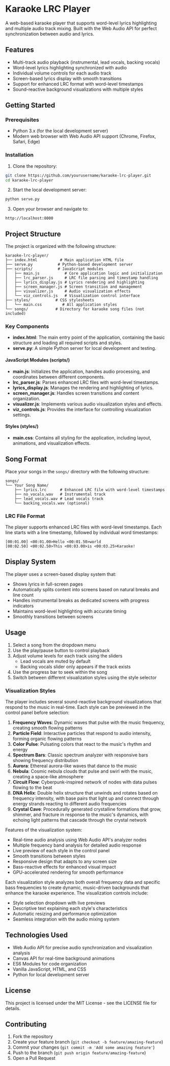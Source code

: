 # Karaoke LRC Player

A web-based karaoke player that supports word-level lyrics highlighting and multiple audio track mixing. Built with the Web Audio API for perfect synchronization between audio and lyrics.

## Features

- Multi-track audio playback (instrumental, lead vocals, backing vocals)
- Word-level lyrics highlighting synchronized with audio
- Individual volume controls for each audio track
- Screen-based lyrics display with smooth transitions
- Support for enhanced LRC format with word-level timestamps
- Sound-reactive background visualizations with multiple styles

## Getting Started

### Prerequisites

- Python 3.x (for the local development server)
- Modern web browser with Web Audio API support (Chrome, Firefox, Safari, Edge)

### Installation

1. Clone the repository:
```bash
git clone https://github.com/yourusername/karaoke-lrc-player.git
cd karaoke-lrc-player
```

2. Start the local development server:
```bash
python serve.py
```

3. Open your browser and navigate to:
```
http://localhost:8000
```

## Project Structure

The project is organized with the following structure:

```
karaoke-lrc-player/
├── index.html          # Main application HTML file
├── serve.py           # Python-based development server
├── scripts/           # JavaScript modules
│   ├── main.js           # Core application logic and initialization
│   ├── lrc_parser.js     # LRC file parsing and timestamp handling
│   ├── lyrics_display.js # Lyrics rendering and highlighting
│   ├── screen_manager.js # Screen transition and management
│   ├── visualizer.js     # Audio visualization effects
│   └── viz_controls.js   # Visualization control interface
├── styles/           # CSS stylesheets
│   └── main.css         # All application styles
└── songs/            # Directory for karaoke song files (not included)
```

### Key Components

- **index.html**: The main entry point of the application, containing the basic structure and loading all required scripts and styles.
- **serve.py**: A simple Python server for local development and testing.

#### JavaScript Modules (scripts/)
- **main.js**: Initializes the application, handles audio processing, and coordinates between different components.
- **lrc_parser.js**: Parses enhanced LRC files with word-level timestamps.
- **lyrics_display.js**: Manages the rendering and highlighting of lyrics.
- **screen_manager.js**: Handles screen transitions and content organization.
- **visualizer.js**: Implements various audio visualization styles and effects.
- **viz_controls.js**: Provides the interface for controlling visualization settings.

#### Styles (styles/)
- **main.css**: Contains all styling for the application, including layout, animations, and visualization effects.

## Song Format

Place your songs in the `songs/` directory with the following structure:

```
songs/
└── Your Song Name/
    ├── lyrics.lrc      # Enhanced LRC file with word-level timestamps
    ├── no_vocals.wav   # Instrumental track
    ├── lead_vocals.wav # Lead vocals track
    └── backing_vocals.wav (optional)
```

### LRC File Format

The player supports enhanced LRC files with word-level timestamps. Each line starts with a line timestamp, followed by individual word timestamps:

```
[00:01.00] <00:01.00>Hello <00:01.50>world
[00:02.50] <00:02.50>This <00:03.00>is <00:03.25>Karaoke!
```

## Display System

The player uses a screen-based display system that:
- Shows lyrics in full-screen pages
- Automatically splits content into screens based on natural breaks and line count
- Handles instrumental breaks as dedicated screens with progress indicators
- Maintains word-level highlighting with accurate timing
- Smoothly transitions between screens

## Usage

1. Select a song from the dropdown menu
2. Use the play/pause button to control playback
3. Adjust volume levels for each track using the sliders
   - Lead vocals are muted by default
   - Backing vocals slider only appears if the track exists
4. Use the progress bar to seek within the song
5. Switch between different visualization styles using the style selector

### Visualization Styles

The player includes several sound-reactive background visualizations that respond to the music in real-time. Each style can be previewed in the control panel before selection:

1. **Frequency Waves**: Dynamic waves that pulse with the music frequency, creating smooth flowing patterns
2. **Particle Field**: Interactive particles that respond to audio intensity, forming organic flowing patterns
3. **Color Pulse**: Pulsating colors that react to the music's rhythm and energy
4. **Spectrum Bars**: Classic spectrum analyzer with responsive bars showing frequency distribution
5. **Aurora**: Ethereal aurora-like waves that dance to the music
6. **Nebula**: Cosmic nebula clouds that pulse and swirl with the music, creating a space-like atmosphere
7. **Circuit Flow**: Cyberpunk-inspired network of nodes with data pulses flowing to the beat
8. **DNA Helix**: Double helix structure that unwinds and rotates based on frequency intensity, with base pairs that light up and connect through energy strands reacting to different audio frequencies
9. **Crystal Cave**: Procedurally generated crystalline formations that grow, shimmer, and fracture in response to the music's dynamics, with echoing light patterns that cascade through the crystal network

Features of the visualization system:
- Real-time audio analysis using Web Audio API's analyzer nodes
- Multiple frequency band analysis for detailed audio response
- Live preview of each style in the control panel
- Smooth transitions between styles
- Responsive design that adapts to any screen size
- Bass-reactive effects for enhanced visual impact
- GPU-accelerated rendering for smooth performance

Each visualization style analyzes both overall frequency data and specific bass frequencies to create dynamic, music-driven backgrounds that enhance the karaoke experience. The visualization controls include:
- Style selection dropdown with live previews
- Descriptive text explaining each style's characteristics
- Automatic resizing and performance optimization
- Seamless integration with the audio mixing system

## Technologies Used

- Web Audio API for precise audio synchronization and visualization analysis
- Canvas API for real-time background animations
- ES6 Modules for code organization
- Vanilla JavaScript, HTML, and CSS
- Python for local development server

## License

This project is licensed under the MIT License - see the LICENSE file for details.

## Contributing

1. Fork the repository
2. Create your feature branch (`git checkout -b feature/amazing-feature`)
3. Commit your changes (`git commit -m 'Add some amazing feature'`)
4. Push to the branch (`git push origin feature/amazing-feature`)
5. Open a Pull Request 